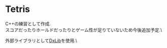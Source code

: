 # Tetris

C++の練習として作成.\
スコアだったりホールドだったりとゲーム性が足りていないため今後追加予定.\

外部ライブラリとして[DxLib](https://dxlib.xsrv.jp/)を使用.\
